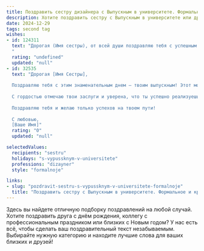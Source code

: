 ```yaml
---
title: Поздравить сестру дизайнера с Выпускным в университете. Формальное и красивое
description: Хотите поздравить сестру с Выпускным в университете или другим праздником? Наш ИИ создаст незабываемое поздравление, а вы обязательно выделитесь среди других.  
date: 2024-12-29
tags: second tag
wishes:
- id: 124311
  text: "Дорогая (Имя сестры), от всей души поздравляю тебя с успешным окончанием университета и получением диплома дизайнера!  Этот день — результат твоего упорного труда, таланта и целеустремлённости. Желаю тебе яркого и успешного профессионального пути, реализации всех творческих амбиций и достижения самых высоких вершин в выбранной профессии. Пусть твоя работа приносит радость и вдохновение, а жизнь будет наполнена красотой и гармонией.
  "
  rating: "undefined"
  updated: "null"
- id: 32535
  text: "Дорогая [Имя Сестры],
  
  Поздравляю тебя с этим знаменательным днем – твоим выпускным! Этот момент знаменует окончание одного из самых ярких этапов твоей жизни и открывает двери к новым возможностям. Ты вложила множество усилий и творчества в свои учебные достижения, и теперь мир дизайна ждет твоих уникальных идей и смелых решений.
  
  С гордостью отмечаю твои заслуги и уверена, что ты успешно реализуешь свой потенциал. Пусть каждый новый этап будет наполнен вдохновением, интересными проектами и яркими встречами. Желаю тебе удачи в непростом, но очень увлекательном мире дизайна!
  
  Поздравляю тебя и желаю только успехов на твоем пути!
  
  С любовью,
  [Ваше Имя]"
  rating: "0"
  updated: "null"

selectedValues:
  recipients: "sestru"
  holidays: "s-vypussknym-v-universitete"
  professions: "dizayner"
  style: "formalnoje"

links:
- slug: "pozdravit-sestru-s-vypussknym-v-universitete-formalnoje"
  title: "Поздравить сестру с Выпускным в университете. Формальное и красивое"
---
```


Здесь вы найдете отличную подборку поздравлений на любой случай. 
Хотите поздравить друга с днём рождения, коллегу с профессиональным праздником или близких с Новым годом? У нас есть всё, чтобы сделать ваш поздравительный текст незабываемым. Выбирайте нужную категорию и находите лучшие слова для ваших близких и друзей!
